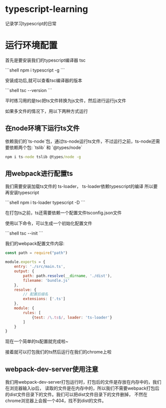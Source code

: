 # typescript-learning
记录学习typescript的日常


# 运行环境配置
<p>首先是要安装我们的typescript编译器 tsc</p>
```shell
npm i typescript -g
```
<p>安装成功后,就可以查看tsc编译器的版本</p>
```shell
tsc --version
```
<p>平时练习用的是tsc把ts文件转换为js文件，然后进行运行js文件</p>
<p>如果多文件的情况下，用以下两种方式运行</p>

## 在node环境下运行ts文件

<p>依赖我们的`ts-node`包，通过ts-node运行ts文件，不过运行之前，ts-node还需要依赖两个包: `tslib` 和 `@types/node`</p>

```cmd
npm i ts-node tslib @types/node -g
```

## 用webpack进行配置ts

<p>我们需要安装加载ts文件的 ts-loader， ts-loader依赖typescript的编译 所以要再安装typescript</p>
```shell
npm i ts-loader typescript -D
```
<p>在打包ts之前，ts还需要依赖一个配置文件tsconfig.json文件</p>
<p>使用以下命令，可以生成一个初始化配置文件</p>
```shell
tsc --init
```

我们的webpack配置文件内容:
```js
const path = require("path")

module.exports = {
    entry: './src/main.ts',
    output: {
        path: path.resolve(__dirname, './dist'),
        filename: 'bundle.js'
    },
    resolve: {
        // 配置后缀名
        extensions: ['.ts']
    },
    module: {
        rules: [
            {test: /\.ts$/, loader: 'ts-loader'}
        ]
    }
}
```
<p>现在一个简单的ts配置就完成啦~ </p>
<p>接着就可以打包我们的ts然后运行在我们的chrome上啦</p>


## webpack-dev-server使用注意

我们用webpack-dev-server打包运行时，打包后的文件是存放在内存中的，我们在浏览器输入ip后，
读取的文件是在内存中的，所以我们不需要webpack打包后的dist文件目录下的文件。我们可以把dist文件目录下的文件删掉，
不然在chrome浏览器上会报一个404，找不到dist的文件。


